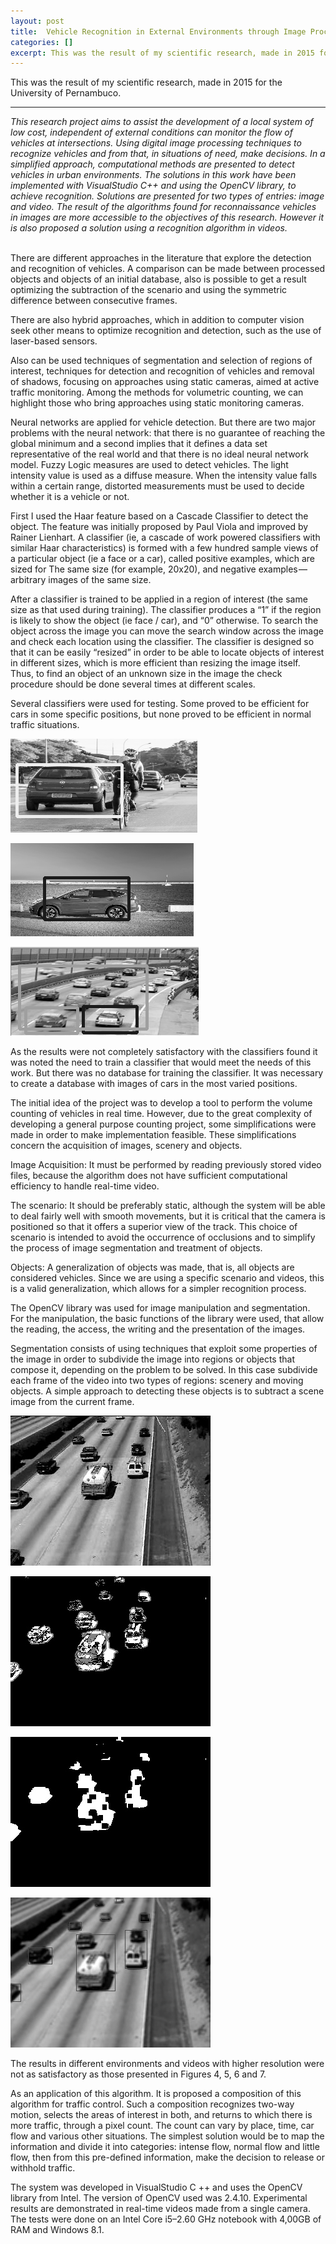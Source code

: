 ```yaml
---
layout: post
title:  Vehicle Recognition in External Environments through Image Processing
categories: []
excerpt: This was the result of my scientific research, made in 2015 for the University of Pernambuco.
---
```


This was the result of my scientific research, made in 2015 for the University of Pernambuco.
<br>
<hr>

_This research project aims to assist the development of a local system of low cost, independent of external conditions can monitor the flow of vehicles at intersections. Using digital image processing techniques to recognize vehicles and from that, in situations of need, make decisions. In a simplified approach, computational methods are presented to detect vehicles in urban environments. The solutions in this work have been implemented with VisualStudio C++ and using the OpenCV library, to achieve recognition. Solutions are presented for two types of entries: image and video. The result of the algorithms found for reconnaissance vehicles in images are more accessible to the objectives of this research. However it is also proposed a solution using a recognition algorithm in videos._

<br>
There are different approaches in the literature that explore the detection and recognition of vehicles. A comparison can be made between processed objects and objects of an initial database, also is possible to get a result optimizing the subtraction of the scenario and using the symmetric difference between consecutive frames.

There are also hybrid approaches, which in addition to computer vision seek other means to optimize recognition and detection, such as the use of laser-based sensors.

Also can be used techniques of segmentation and selection of regions of interest, techniques for detection and recognition of vehicles and removal of shadows, focusing on approaches using static cameras, aimed at active traffic monitoring. Among the methods for volumetric counting, we can highlight those who bring approaches using static monitoring cameras.

Neural networks are applied for vehicle detection. But there are two major problems with the neural network: that there is no guarantee of reaching the global minimum and a second implies that it defines a data set representative of the real world and that there is no ideal neural network model. Fuzzy Logic measures are used to detect vehicles. The light intensity value is used as a diffuse measure. When the intensity value falls within a certain range, distorted measurements must be used to decide whether it is a vehicle or not.

First I used the Haar feature based on a Cascade Classifier to detect the object. The feature was initially proposed by Paul Viola and improved by Rainer Lienhart. A classifier (ie, a cascade of work powered classifiers with similar Haar characteristics) is formed with a few hundred sample views of a particular object (ie a face or a car), called positive examples, which are sized for The same size (for example, 20x20), and negative examples — arbitrary images of the same size.

After a classifier is trained to be applied in a region of interest (the same size as that used during training). The classifier produces a “1” if the region is likely to show the object (ie face / car), and “0” otherwise. To search the object across the image you can move the search window across the image and check each location using the classifier. The classifier is designed so that it can be easily “resized” in order to be able to locate objects of interest in different sizes, which is more efficient than resizing the image itself. Thus, to find an object of an unknown size in the image the check procedure should be done several times at different scales.

Several classifiers were used for testing. Some proved to be efficient for cars in some specific positions, but none proved to be efficient in normal traffic situations.

![alt text](/images/2017-04-07-Vehicle-Recognition-in-External-Environments-through-Image-Processing/1_GG3pZUnwX9x0VRKOeZSjcA.png "Result 1")

![alt text](/images/2017-04-07-Vehicle-Recognition-in-External-Environments-through-Image-Processing/1_PkbR8HdOhDcFM7FGByf0Nw.png "Result 2")

![alt text](/images/2017-04-07-Vehicle-Recognition-in-External-Environments-through-Image-Processing/1_VdKoHyQhh_auJ1JdW3u-JQ.png "Result 3")


As the results were not completely satisfactory with the classifiers found it was noted the need to train a classifier that would meet the needs of this work. But there was no database for training the classifier. It was necessary to create a database with images of cars in the most varied positions.

The initial idea of ​​the project was to develop a tool to perform the volume counting of vehicles in real time. However, due to the great complexity of developing a general purpose counting project, some simplifications were made in order to make implementation feasible. These simplifications concern the acquisition of images, scenery and objects.

Image Acquisition: It must be performed by reading previously stored video files, because the algorithm does not have sufficient computational efficiency to handle real-time video.

The scenario: It should be preferably static, although the system will be able to deal fairly well with smooth movements, but it is critical that the camera is positioned so that it offers a superior view of the track. This choice of scenario is intended to avoid the occurrence of occlusions and to simplify the process of image segmentation and treatment of objects.

Objects: A generalization of objects was made, that is, all objects are considered vehicles. Since we are using a specific scenario and videos, this is a valid generalization, which allows for a simpler recognition process.

The OpenCV library was used for image manipulation and segmentation. For the manipulation, the basic functions of the library were used, that allow the reading, the access, the writing and the presentation of the images.

Segmentation consists of using techniques that exploit some properties of the image in order to subdivide the image into regions or objects that compose it, depending on the problem to be solved. In this case subdivide each frame of the video into two types of regions: scenery and moving objects. A simple approach to detecting these objects is to subtract a scene image from the current frame.

![Original](/images/2017-04-07-Vehicle-Recognition-in-External-Environments-through-Image-Processing/1_Emv-ujAp6hqf19nrqcCJqw.png "Original")

![MOG2](/images/2017-04-07-Vehicle-Recognition-in-External-Environments-through-Image-Processing/1_49skSbH-UFMmw_bzHWM_8A.png "MOG2")

![Binary Image](/images/2017-04-07-Vehicle-Recognition-in-External-Environments-through-Image-Processing/1_w5b91rJycB6OZcsuI4jlmA.png "Binary Image")

![Result](/images/2017-04-07-Vehicle-Recognition-in-External-Environments-through-Image-Processing/1_mKMqe1JL8G2LzUCWuZAaMA.png "Result")


The results in different environments and videos with higher resolution were not as satisfactory as those presented in Figures 4, 5, 6 and 7.

As an application of this algorithm. It is proposed a composition of this algorithm for traffic control. Such a composition recognizes two-way motion, selects the areas of interest in both, and returns to which there is more traffic, through a pixel count. The count can vary by place, time, car flow and various other situations. The simplest solution would be to map the information and divide it into categories: intense flow, normal flow and little flow, then from this pre-defined information, make the decision to release or withhold traffic.

The system was developed in VisualStudio C ++ and uses the OpenCV library from Intel. The version of OpenCV used was 2.4.10. Experimental results are demonstrated in real-time videos made from a single camera. The tests were done on an Intel Core i5–2.60 GHz notebook with 4,00GB of RAM and Windows 8.1.

